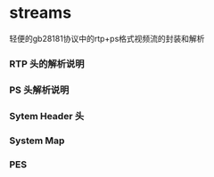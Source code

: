 # streams
轻便的gb28181协议中的rtp+ps格式视频流的封装和解析


### RTP 头的解析说明


### PS 头解析说明

 
### Sytem Header 头


###  System Map 


### PES


